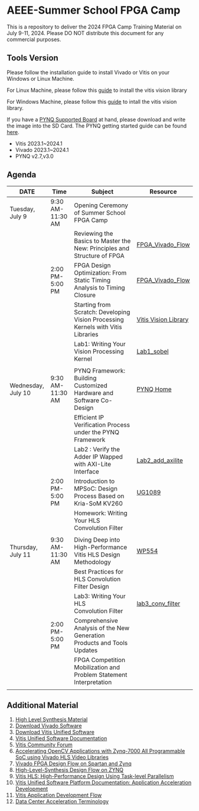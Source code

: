 # AEEE-Summer School FPGA Camp

This is a repository to deliver the 2024 FPGA Camp Training Material on July 9-11, 2024.
Please DO NOT distribute this document for any commercial purposes.

## Tools Version

Please follow the installation guide to install Vivado or Vitis on your Windows or Linux Machine.

For Linux Machine, please follow this [guide](./Lab1_sobel/tutorial/vision_library_linux.md) to install the vitis vision library

For Windows Machine, please follow this [guide](./Lab1_sobel/tutorial/vision_library_win.md) to intall the vitis vision library.

If you have a [PYNQ Supported Board](https://www.pynq.io/boards.html) at hand, please download and write the image into the SD Card. The PYNQ getting started guide can be found [here](https://pynq.readthedocs.io/en/latest/getting_started.html).

* Vitis 2023.1~2024.1
* Vivado 2023.1~2024.1
* PYNQ v2.7,v3.0

## Agenda

| DATE               | Time             | Subject                                                                          | Resource                                                                                               |
| ------------------ | ---------------- | -------------------------------------------------------------------------------- | ------------------------------------------------------------------------------------------------------ |
| Tuesday, July 9    | 9:30 AM-11:30 AM | Opening Ceremony of Summer School FPGA Camp                                     |                                                                                                        |
|                    |                  | Reviewing the Basics to Master the New: Principles and Structure of FPGA         | [FPGA_Vivado_Flow](https://github.com/Xilinx/xup_fpga_vivado_flow)                                        |
|                    | 2:00 PM-5:00 PM  | FPGA Design Optimization: From Static Timing Analysis to Timing Closure          | [FPGA_Vivado_Flow](https://github.com/Xilinx/xup_fpga_vivado_flow)                                        |
|                    |                  | Starting from Scratch: Developing Vision Processing Kernels with Vitis Libraries | [Vitis Vision Library](https://docs.amd.com/r/en-US/Vitis_Libraries/utils/guide/examples.html)            |
|                    |                  | Lab1: Writing Your Vision Processing Kernel                                     | [Lab1_sobel](https://xilinx.github.io/xup_high_level_synthesis_design_flow/sobel.html)                    |
|                    |                  |                                                                                  |                                                                                                        |
| Wednesday, July 10 | 9:30 AM-11:30 AM | PYNQ Framework: Building Customized Hardware and Software Co-Design              | [PYNQ Home](https://www.pynq.io/)                                                                         |
|                    |                  | Efficient IP Verification Process under the PYNQ Framework                       |                                                                                                        |
|                    |                  | Lab2 : Verify the Adder IP Wapped with AXI-Lite Interface                        | [Lab2_add_axilite](./Lab2_axilite-adder/axilite_adder.md)                                                 |
|                    | 2:00 PM-5:00 PM  | Introduction to MPSoC: Design Process Based on Kria-SoM KV260                    | [UG1089](https://docs.amd.com/r/en-US/ug1089-kv260-starter-kit)                                           |
|                    |                  | Homework: Writing Your HLS Convolution Filter                                  |                                                                                                        |
|                    |                  |                                                                                  |                                                                                                        |
| Thursday, July 11 | 9:30 AM-11:30 AM | Diving Deep into High-Performance Vitis HLS Design Methodology                   | [WP554](https://docs.amd.com/r/en-US/wp554-high-performance-design)                                       |
|                    |                  | Best Practices for HLS Convolution Filter Design                                 |                                                                                                        |
|                    |                  | Lab3: Writing Your HLS Convolution Filter                                      | [lab3_conv_filter](https://xilinx.github.io/xup_high_level_synthesis_design_flow/convolution_filter.html) |
|                    | 2:00 PM-5:00 PM  | Comprehensive Analysis of the New Generation Products and Tools Updates          |                                                                                                        |
|                    |                  | FPGA Competition Mobilization and Problem Statement Interpretation               |                                                                                                        |
|                    |                  |                                                                                  |                                                                                                        |

## Additional Material

1. [High Level Synthesis Material](https://xilinx.github.io/xup_high_level_synthesis_design_flow/pbl.html)
2. [Download Vivado Software](https://www.xilinx.com/support/download.html)
3. [Download Vitis Unified Software](https://www.xilinx.com/support/download/index.html/content/xilinx/en/downloadNav/vitis.html)
4. [Vitis Unified Software Documentation](https://docs.xilinx.com/v/u/en-US/ug1416-vitis-documentation)
5. [Vitis Community Forum](https://support.xilinx.com/s/topic/0TO2E000000YKYAWA4/vitis-acceleration-acceleration?language=en_US)
6. [Accelerating OpenCV Applications with Zynq-7000 All Programmable SoC using Vivado HLS Video Libraries](https://docs.amd.com/v/u/en-US/xapp1167)
7. [Vivado FPGA Design Flow on Spartan and Zynq](https://github.com/Xilinx/xup_fpga_vivado_flow/tree/main)
8. [High-Level-Synthesis Design Flow on ZYNQ](https://github.com/Xilinx/xup_high_level_synthesis_design_flow)
9. [Vitis HLS: High-Performance Design Using Task-level Parallelism](https://docs.amd.com/r/en-US/wp554-high-performance-design)
10. [Vitis Unified Software Platform Documentation: Application Acceleration Development](https://docs.xilinx.com/r/en-US/ug1393-vitis-application-acceleration)
11. [Vitis Application Development Flow](https://docs.xilinx.com/r/en-US/ug1393-vitis-application-acceleration/Vitis-Application-Development-Flow)
12. [Data Center Acceleration Terminology](https://docs.xilinx.com/r/en-US/ug1393-vitis-application-acceleration/Terminology)
